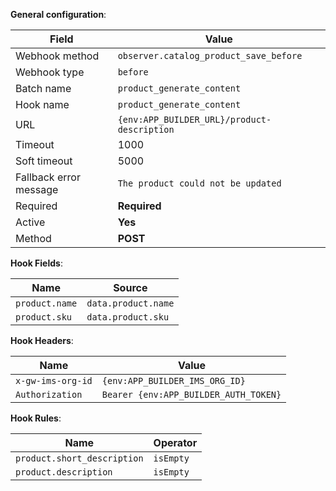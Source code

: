 **General configuration**:

Field | Value
--- | ---
Webhook method | `observer.catalog_product_save_before`
Webhook type | `before`
Batch name | `product_generate_content`
Hook name | `product_generate_content`
URL | `{env:APP_BUILDER_URL}/product-description`
Timeout | 1000
Soft timeout | 5000
Fallback error message | `The product could not be updated`
Required | **Required**
Active | **Yes**
Method | **POST**

**Hook Fields**:

Name | Source
--- | ---
`product.name` | `data.product.name`
`product.sku` | `data.product.sku`

**Hook Headers**:

Name | Value
--- | ---
`x-gw-ims-org-id` | `{env:APP_BUILDER_IMS_ORG_ID}`
`Authorization` | `Bearer {env:APP_BUILDER_AUTH_TOKEN}`

**Hook Rules**:

Name | Operator
--- | ---
`product.short_description` | `isEmpty`
`product.description` | `isEmpty`
